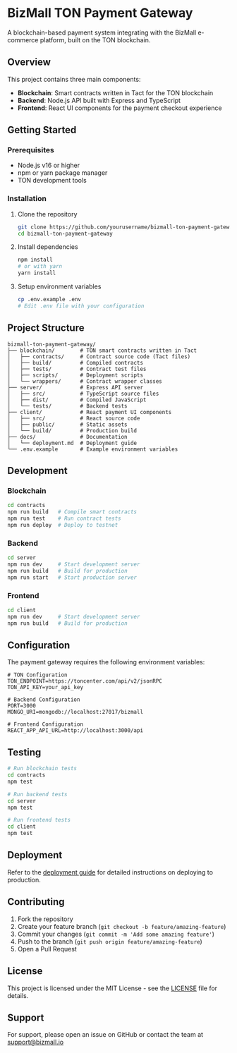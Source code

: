 # BizMall TON Payment Gateway

A blockchain-based payment system integrating with the BizMall e-commerce platform, built on the TON blockchain.

## Overview

This project contains three main components:
- **Blockchain**: Smart contracts written in Tact for the TON blockchain
- **Backend**: Node.js API built with Express and TypeScript
- **Frontend**: React UI components for the payment checkout experience

## Getting Started

### Prerequisites
- Node.js v16 or higher
- npm or yarn package manager
- TON development tools

### Installation

1. Clone the repository
    ```bash
    git clone https://github.com/yourusername/bizmall-ton-payment-gateway.git
    cd bizmall-ton-payment-gateway
    ```

2. Install dependencies
    ```bash
    npm install
    # or with yarn
    yarn install
    ```

3. Setup environment variables
    ```bash
    cp .env.example .env
    # Edit .env file with your configuration
    ```

## Project Structure

```
bizmall-ton-payment-gateway/
├── blockchain/        # TON smart contracts written in Tact
│   ├── contracts/     # Contract source code (Tact files)
│   ├── build/         # Compiled contracts
│   ├── tests/         # Contract test files
│   ├── scripts/       # Deployment scripts
│   └── wrappers/      # Contract wrapper classes
├── server/            # Express API server
│   ├── src/           # TypeScript source files
│   ├── dist/          # Compiled JavaScript
│   └── tests/         # Backend tests
├── client/            # React payment UI components
│   ├── src/           # React source code
│   ├── public/        # Static assets
│   └── build/         # Production build
├── docs/              # Documentation
│   └── deployment.md  # Deployment guide
└── .env.example       # Example environment variables
```


## Development

### Blockchain

```bash
cd contracts
npm run build   # Compile smart contracts
npm run test    # Run contract tests
npm run deploy  # Deploy to testnet
```

### Backend

```bash
cd server
npm run dev     # Start development server
npm run build   # Build for production
npm run start   # Start production server
```

### Frontend

```bash
cd client
npm run dev     # Start development server
npm run build   # Build for production
```

## Configuration

The payment gateway requires the following environment variables:

```
# TON Configuration
TON_ENDPOINT=https://toncenter.com/api/v2/jsonRPC
TON_API_KEY=your_api_key

# Backend Configuration
PORT=3000
MONGO_URI=mongodb://localhost:27017/bizmall

# Frontend Configuration
REACT_APP_API_URL=http://localhost:3000/api
```

## Testing

```bash
# Run blockchain tests
cd contracts
npm test

# Run backend tests
cd server
npm test

# Run frontend tests
cd client
npm test
```

## Deployment

Refer to the [deployment guide](./docs/deployment.md) for detailed instructions on deploying to production.

## Contributing

1. Fork the repository
2. Create your feature branch (`git checkout -b feature/amazing-feature`)
3. Commit your changes (`git commit -m 'Add some amazing feature'`)
4. Push to the branch (`git push origin feature/amazing-feature`)
5. Open a Pull Request

## License

This project is licensed under the MIT License - see the [LICENSE](LICENSE) file for details.

## Support

For support, please open an issue on GitHub or contact the team at support@bizmall.io